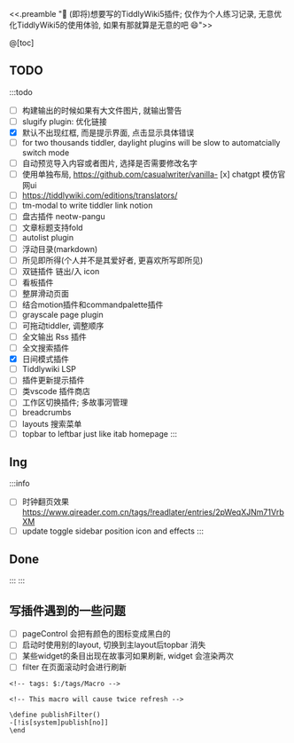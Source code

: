 <<.preamble "🔌 (即将)想要写的TiddlyWiki5插件; 仅作为个人练习记录, 无意优化TiddlyWiki5的使用体验, 如果有那就算是无意的吧 😄">>


@[toc]

## TODO

:::todo
- [ ] 构建输出的时候如果有大文件图片, 就输出警告
- [ ] slugify plugin: 优化链接
- [x] 默认不出现红框, 而是提示界面, 点击显示具体错误
- [ ] for two thousands tiddler, daylight plugins will be slow to automatcially switch mode
- [ ] 自动预览导入内容或者图片, 选择是否需要修改名字
- [ ] 使用单独布局, https://github.com/casualwriter/vanilla- [x] chatgpt 模仿官网ui
- [ ] https://tiddlywiki.com/editions/translators/
- [ ] tm-modal to write tiddler link notion
- [ ] 盘古插件 neotw-pangu
- [ ] 文章标题支持fold
- [ ] autolist plugin
- [ ] 浮动目录(markdown)
- [ ] 所见即所得(个人并不是其爱好者, 更喜欢所写即所见)
- [ ] 双链插件 链出/入 icon
- [ ] 看板插件
- [ ] 整屏滑动页面
- [ ] 结合motion插件和commandpalette插件
- [ ] grayscale page plugin
- [ ] 可拖动tiddler, 调整顺序
- [ ] 全文输出 Rss 插件
- [ ] 全文搜索插件 
- [x] 日间模式插件
- [ ] Tiddlywiki LSP
- [ ] 插件更新提示插件
- [ ] 类vscode 插件商店
- [ ] 工作区切换插件; 多故事河管理
- [ ] breadcrumbs
- [ ] layouts 搜索菜单
- [ ] topbar to leftbar just like itab homepage
:::

## Ing

:::info
- [ ] 时钟翻页效果 https://www.qireader.com.cn/tags/!readlater/entries/2pWeqXJNm71VrbXM
- [ ] update toggle sidebar position icon and effects
:::

## Done

:::
:::

## 写插件遇到的一些问题

- [ ] pageControl 会把有颜色的图标变成黑白的
- [ ] 启动时使用别的layout, 切换到主layout后topbar 消失
- [ ] 某些widget的条目出现在故事河如果刷新, widget 会渲染两次
- [ ] filter 在页面滚动时会进行刷新
``` 
<!-- tags: $:/tags/Macro -->

<!-- This macro will cause twice refresh -->

\define publishFilter()
-[!is[system]publish[no]]
\end
```